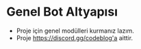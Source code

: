 # Genel Bot Altyapısı

- Proje için genel modülleri kurmanız lazım.
- Proje https://discord.gg/codeblog'a aittir.
